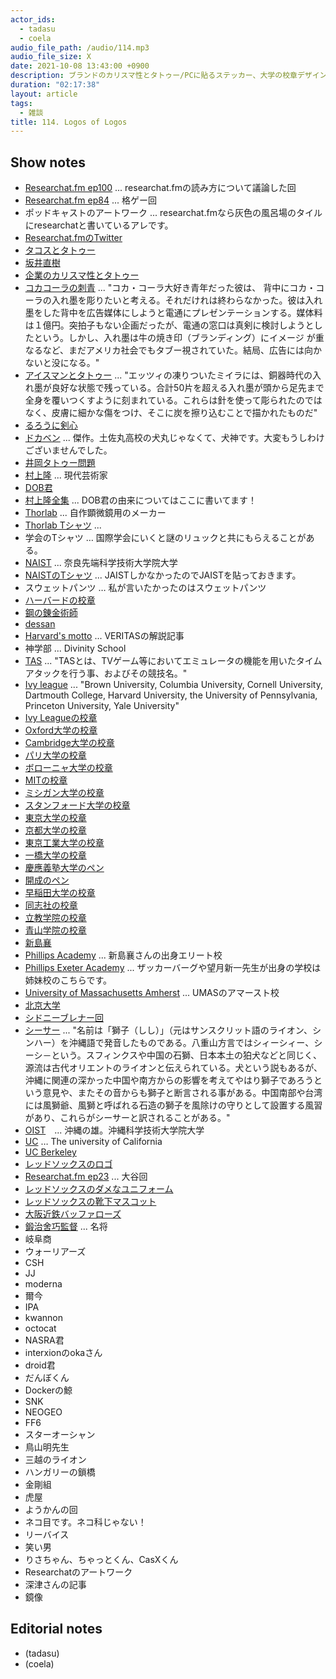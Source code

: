 ```yaml
---
actor_ids:
  - tadasu
  - coela
audio_file_path: /audio/114.mp3
audio_file_size: X
date: 2021-10-08 13:43:00 +0900
description: ブランドのカリスマ性とタトゥー/PCに貼るステッカー、大学の校章デザイン、スポーツチームのロゴデザイン、企業ロゴのデザイン、ポッドキャストのアートワークのデザインについて話しました。
duration: "02:17:38"
layout: article
tags:
  - 雑談
title: 114. Logos of Logos
---
```


## Show notes
- [Researchat.fm ep100](https://researchat.fm/episode/100) ... researchat.fmの読み方について議論した回
- [Researchat.fm ep84](https://researchat.fm/episode/84) ... 格ゲー回
- ポッドキャストのアートワーク ... researchat.fmなら灰色の風呂場のタイルにresearchatと書いているアレです。
- [Researchat.fmのTwitter](https://twitter.com/researchat_fm)
- [タコスとタトゥー](https://www.sfgate.com/food/article/casa-sanchez-tattoos-free-meal-promo-san-francisco-16465800.php)
- [坂井直樹](https://ja.wikipedia.org/wiki/%E5%9D%82%E4%BA%95%E7%9B%B4%E6%A8%B9)
- [企業のカリスマ性とタトゥー](http://sakainaoki.blogspot.com/2010/12/blog-post_559.html)
- [コカコーラの刺青](http://naokisakailab.blogspot.com/2013/04/) ... "コカ・コーラ大好き青年だった彼は、 背中にコカ・コーラの入れ墨を彫りたいと考える。それだけれは終わらなかった。彼は入れ墨をした背中を広告媒体にしようと電通にプレゼンテーションする。媒体料は１億円。突拍子もない企画だったが、電通の窓口は真剣に検討しようとしたという。しかし、入れ墨は牛の焼き印（ブランディング）にイメージ が重なるなど、まだアメリカ社会でもタブー視されていた。結局、広告には向かないと没になる。"
- [アイスマンとタトゥー](https://natgeo.nikkeibp.co.jp/nng/article/news/14/8469/) ... "エッツィの凍りついたミイラには、銅器時代の入れ墨が良好な状態で残っている。合計50片を超える入れ墨が頭から足先まで全身を覆いつくすように刻まれている。これらは針を使って彫られたのではなく、皮膚に細かな傷をつけ、そこに炭を擦り込むことで描かれたものだ"
- [るろうに剣心](https://www.amazon.co.jp/dp/B009PL82SC/)
- [ドカベン](https://www.amazon.co.jp/dp/B002CZPJZ2/) ... 傑作。土佐丸高校の犬丸じゃなくて、犬神です。大変もうしわけございませんでした。
- [井岡タトゥー問題](https://news.yahoo.co.jp/articles/c4a80872e1e04866d5ec32829175f5d1c91cc079)
- [村上隆](https://ja.wikipedia.org/wiki/%E6%9D%91%E4%B8%8A%E9%9A%86) ... 現代芸術家
- [DOB君](https://prtimes.jp/main/html/rd/p/000000622.000018324.html)
- [村上隆全集](https://www.amazon.co.jp/dp/4568104505/) ... DOB君の由来についてはここに書いてます！
- [Thorlab](https://www.thorlabs.com/) ... 自作顕微鏡用のメーカー
- [Thorlab Tシャツ](https://ameblo.jp/ladybird-2011/entry-12410718615.html) ... 
- 学会のTシャツ … 国際学会にいくと謎のリュックと共にもらえることがある。
- [NAIST](https://www.naist.jp/) ... 奈良先端科学技術大学院大学
- [NAISTのTシャツ](https://www.amazon.co.jp/dp/B01E73STKI) ... JAISTしかなかったのでJAISTを貼っておきます。
- スウェットパンツ … 私が言いたかったのはスウェットパンツ
- [ハーバードの校章](https://www.harvard.edu/about-harvard/harvard-history/harvard-shields/)
- [鋼の錬金術師](https://www.amazon.co.jp/dp/B009T8RYF8/)
- [dessan](https://twitter.com/D_Strangedea)
- [Harvard's motto](https://news.harvard.edu/gazette/story/2015/05/seal-of-approval/) ... VERITASの解説記事
- 神学部 ... Divinity School
- [TAS](https://dic.nicovideo.jp/a/tas) ... "TASとは、TVゲーム等においてエミュレータの機能を用いたタイムアタックを行う事、およびその競技名。"
- [Ivy league](https://en.wikipedia.org/wiki/Ivy_League) ... "Brown University, Columbia University, Cornell University, Dartmouth College, Harvard University, the University of Pennsylvania, Princeton University, Yale University"
- [Ivy Leagueの校章](https://www.pinterest.ca/pin/827606869006729220/)
- [Oxford大学の校章](https://en.wikipedia.org/wiki/Coat_of_arms_of_the_University_of_Oxford)
- [Cambridge大学の校章](https://en.wikipedia.org/wiki/Coat_of_arms_of_the_University_of_Cambridge)
- [パリ大学の校章](https://en.wikipedia.org/wiki/University_of_Paris#/media/File:Coat_of_arms_of_the_University_of_Paris.svg)
- [ボローニャ大学の校章](https://commons.wikimedia.org/wiki/File:Seal_of_the_University_of_Bologna.svg)
- [MITの校章](https://web.mit.edu/graphicidentity/seal.html)
- [ミシガン大学の校章](https://en.wikipedia.org/wiki/University_of_Michigan#/media/File:Seal_of_the_University_of_Michigan.svg)
- [スタンフォード大学の校章](https://en.wikipedia.org/wiki/Stanford_University#/media/File:Stanford_University_seal_2003.svg)
- [東京大学の校章](https://www.u-tokyo.ac.jp/ja/about/public-relations/b01_05_01.html)
- [京都大学の校章](https://www.kyoto-u.ac.jp/ja/about/operation/symbol/vi)
- [東京工業大学の校章](https://www.titech.ac.jp/public-relations/about/overview/logo/seal)
- [一橋大学の校章](https://www.hit-u.ac.jp/guide/outline/emblem.html)
- [慶應義塾大学のペン](https://www.keio.ac.jp/ja/about/learn-more/logo/symbols.html)
- [開成のペン](https://kaiseigakuen.jp/about/schoolsong/)
- [早稲田大学の校章](https://www.waseda.jp/top/about/work/logos)
- [同志社の校章](https://www.doshisha.ac.jp/information/history/emblem.html)
- [立教学院の校章](https://www.rikkyogakuin.jp/about/symbol.html)
- [青山学院の校章](https://www.aoyama.ac.jp/outline/visual_identity.html)
- [新島襄](https://ja.wikipedia.org/wiki/%E6%96%B0%E5%B3%B6%E8%A5%84)
- [Phillips Academy](https://en.wikipedia.org/wiki/Phillips_Academy) ... 新島襄さんの出身エリート校
- [Phillips Exeter Academy](https://en.wikipedia.org/wiki/Phillips_Exeter_Academy) ... ザッカーバーグや望月新一先生が出身の学校は姉妹校のこちらです。
- [University of Massachusetts Amherst](https://en.wikipedia.org/wiki/University_of_Massachusetts_Amherst) ... UMASのアマースト校
- [北京大学](https://english.pku.edu.cn/)
- [シドニーブレナー回](https://researchat.fm/episode/7)
- [シーサー](https://ja.wikipedia.org/wiki/%E3%82%B7%E3%83%BC%E3%82%B5%E3%83%BC) ... "名前は「獅子（しし）」（元はサンスクリット語のライオン、シンハー）を沖縄語で発音したものである。八重山方言ではシィーシィー、シーシ－という。スフィンクスや中国の石獅、日本本土の狛犬などと同じく、源流は古代オリエントのライオンと伝えられている。犬という説もあるが、沖縄に関連の深かった中国や南方からの影響を考えてやはり獅子であろうという意見や、またその音からも獅子と断言される事がある。中国南部や台湾には風獅爺、風獅と呼ばれる石造の獅子を風除けの守りとして設置する風習があり、これらがシーサーと訳されることがある。"
- [OIST](https://www.oist.jp/)　... 沖縄の雄。沖縄科学技術大学院大学
- [UC](https://en.wikipedia.org/wiki/University_of_California) … The university of California
- [UC Berkeley](https://www.berkeley.edu/)
- [レッドソックスのロゴ](https://sportslogohistory.com/boston-red-sox-primary-logo)
- [Researchat.fm ep23](https://researchat.fm/episode/23) ... 大谷回
- [レッドソックスのダメなユニフォーム](https://www.cbssports.com/mlb/news/why-red-sox-plan-to-wear-yellow-jerseys-in-pivotal-matchup-vs-yankees/)
- [レッドソックスの靴下マスコット](https://twitter.com/researchat_fm/status/1440488276394065926)
- [大阪近鉄バッファローズ](https://ja.wikipedia.org/wiki/%E5%A4%A7%E9%98%AA%E8%BF%91%E9%89%84%E3%83%90%E3%83%95%E3%82%A1%E3%83%AD%E3%83%BC%E3%82%BA)
- [鍛治舍巧監督](https://ja.wikipedia.org/wiki/%E9%8D%9B%E6%B2%BB%E8%88%8E%E5%B7%A7) ... 名将
- 岐阜商
- ウォーリアーズ
- CSH
- JJ
- moderna
- 爾今
- IPA
- kwannon
- octocat
- NASRA君
- interxionのokaさん　
- droid君
- だんぼくん
- Dockerの鯨
- SNK
- NEOGEO
- FF6
- スターオーシャン
- 鳥山明先生
- 三越のライオン
- ハンガリーの鎖橋
- 金剛組
- 虎屋
- ようかんの回
- ネコ目です。ネコ科じゃない！
- リーバイス
- 笑い男
- りさちゃん、ちゃっとくん、CasXくん
- Researchatのアートワーク
- 深津さんの記事
- 鏡像

## Editorial notes
- (tadasu)
- (coela)
